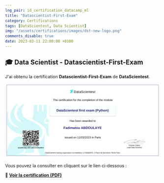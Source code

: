 ```yaml
---
lng_pair: id_certification_datacamp_ml
title: "Datascientist-First-Exam"
category: Certifications
tags: [DataScientest, Data Scientist]
img: "/assets/certifications/images/dst-new-logo.png"
comments_disable: true
date: 2023-03-11 22:00:00 +0100
---
```


## 🎓 Data Scientist - Datascientist-First-Exam

J'ai obtenu la certification **Datascientist-First-Exam** de **DataScientest**.

![Aperçu de la certification](/assets/certifications/images/0-Datascientist-First-Exam.jpg)  

Vous pouvez la consulter en cliquant sur le lien ci-dessous :

📜 **[Voir la certification (PDF)](/assets/certifications/datascientist/0-Datascientist-First-Exam.pdf)** 
